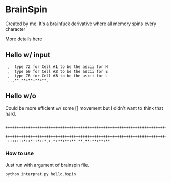 # BrainSpin

Created by me. It's a brainfuck derivative where all memory spins every character

More details [here](https://esolangs.org/wiki/brainspin)

## Hello w/ input

```
 ,  type 72 for Cell #1 to be the ascii for H
 ,  type 69 for Cell #2 to be the ascii for E
 ,  type 76 for Cell #3 to be the ascii for L
 ...**.**+**+**+**.
```

## Hello w/o

Could be more efficient w/ some [] movement but I didn't want to think that hard.

```
 ++++++++++++++++++++++++++++++++++++++++++++++++++++++++++++++++++++++++++++++++++++++++++++++++++++
 ++++++++++++++++++++++++++++++++++++++++++++++++++++++++++++++++++++++++++++++++++++++++++++++++++++
 +++++++*++*++*++*.+.*+**+**+**.**.**+**+**+**.
```

### How to use

Just run with argument of brainspin file.

```
python interpret.py hello.bspin
```
